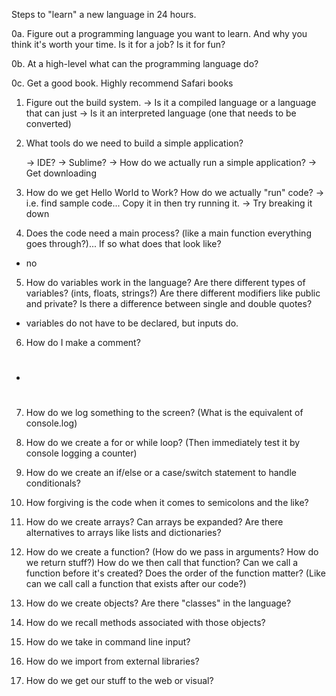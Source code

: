 Steps to "learn" a new language in 24 hours. 

0a. Figure out a programming language you want to learn. And why you think it's worth your time. Is it for a job? Is it for fun?

0b. At a high-level what can the programming language do? 

0c. Get a good book. Highly recommend Safari books

1. Figure out the build system. 
	-> Is it a compiled language or a language that can just 
	-> Is it an interpreted language (one that needs to be converted)

2. What tools do we need to build a simple application?
	
	-> IDE? 
	-> Sublime?
	-> How do we actually run a simple application?
	-> Get downloading

3. How do we get Hello World to Work? How do we actually "run" code?
	-> i.e. find sample code... Copy it in then try running it.
	-> Try breaking it down

4. Does the code need a main process? (like a main function everything goes through?)... If so what does that look like?
- no

5. How do variables work in the language? Are there different types of variables? (ints, floats, strings?) Are there different modifiers like public and private? Is there a difference between single and double quotes?
- variables do not have to be declared, but inputs do.

6. How do I make a comment?
- #

7. How do we log something to the screen? (What is the equivalent of console.log)

8. How do we create a for or while loop? (Then immediately test it by console logging a counter)

9. How do we create an if/else or a case/switch statement to handle conditionals?

10. How forgiving is the code when it comes to semicolons and the like? 

11. How do we create arrays? Can arrays be expanded? Are there alternatives to arrays like lists and dictionaries?

12. How do we create a function? (How do we pass in arguments? How do we return stuff?) How do we then call that function? Can we call a function before it's created? Does the order of the function matter? (Like can we call call a function that exists after our code?)

13. How do we create objects? Are there "classes" in the language?

14. How do we recall methods associated with those objects?

14. How do we take in command line input?

15. How do we import from external libraries?

16. How do we get our stuff to the web or visual?



